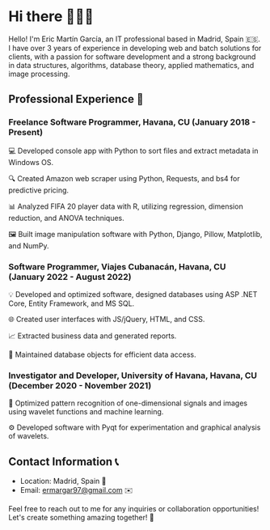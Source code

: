 # Hi there 👋🏻✨

Hello! I'm Eric Martín García, an IT professional based in Madrid, Spain 🇪🇸. I have over 3 years of experience in developing web and batch solutions for clients, with a passion for software development and a strong background in data structures, algorithms, database theory, applied mathematics, and image processing.

## Professional Experience 💼
### Freelance Software Programmer, Havana, CU (January 2018 - Present)
💻 Developed console app with Python to sort files and extract metadata in Windows OS.

🔍 Created Amazon web scraper using Python, Requests, and bs4 for predictive pricing.

📊 Analyzed FIFA 20 player data with R, utilizing regression, dimension reduction, and ANOVA techniques.

🖼️ Built image manipulation software with Python, Django, Pillow, Matplotlib, and NumPy.

### Software Programmer, Viajes Cubanacán, Havana, CU (January 2022 - August 2022)
💡 Developed and optimized software, designed databases using ASP .NET Core, Entity Framework, and MS SQL.

🌐 Created user interfaces with JS/jQuery, HTML, and CSS.

📈 Extracted business data and generated reports.

🔧 Maintained database objects for efficient data access.

### Investigator and Developer, University of Havana, Havana, CU (December 2020 - November 2021)
🔬 Optimized pattern recognition of one-dimensional signals and images using wavelet functions and machine learning.

⚙️ Developed software with Pyqt for experimentation and graphical analysis of wavelets.

## Contact Information 📞
- Location: Madrid, Spain 📍
- Email: ermargar97@gmail.com ✉️

Feel free to reach out to me for any inquiries or collaboration opportunities! Let's create something amazing together! 🚀
